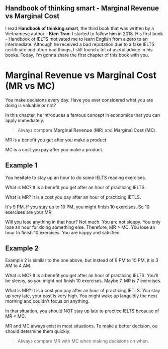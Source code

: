 ## Handbook of thinking smart - Marginal Revenue vs Marginal Cost

I read **Handbook of thinking smart**, the third book that was written by a Vietnamese author - **Kien Tran**. I started to follow him in 2018. His first book - Handbook of IELTS motivated me to learn English from a zero to an intermediate. Although he received a bad reputation due to a fake IELTS certificate and other bad things, I still found a lot of useful advice in his books. Today, I'm gonna share the first chapter of this book with you.

# Marginal Revenue vs Marginal Cost (MR vs MC)

You make decisions every day. Have you ever considered what you are doing is valuable or not?

In this chapter, he introduces a famous concept in economics that you can apply immediately.

> Always compare **Marginal Revenue** (**MR**) and **Marginal Cost** (**MC**).

MR is a benefit you get after you make a product.

MC is a cost you pay after you make a product.

## Example 1

You hesitate to stay up an hour to do some IELTS reading exercises.

What is MC? It is a benefit you get after an hour of practicing IELTS.

What is MR? It is a cost you pay after an hour of practicing IETLS.

It's 9 PM. If you stay up to 10 PM, you might finish 10 exercises. So 10 exercises are your MR.

Will you lose anything in that hour? Not much. You are not sleepy. You only lose an hour for doing something else. Therefore, MR > MC. You lose an hour to finish 10 exercises. You are happy and satisfied.

## Example 2

Example 2 is similar to the one above, but instead of 9 PM to 10 PM, it is 3 AM to 4 AM.

What is MC? It is a benefit you get after an hour of practicing IELTS. You'll be sleepy, so you might not finish 10 exercises. Maybe 7. MR is 7 exercises.

What is MR? It is a cost you pay after an hour of practicing IETLS. You stay up very late, your cost is very high. You might wake up languidly the next morning and couldn't focus on anything.

In that situation, you should NOT stay up late to practice IELTS because of MR < MC.

MR and MC always exist in most situations. To make a better decision, ou should determine them quickly.

> Always compare MR with MC when making decisions on when.


